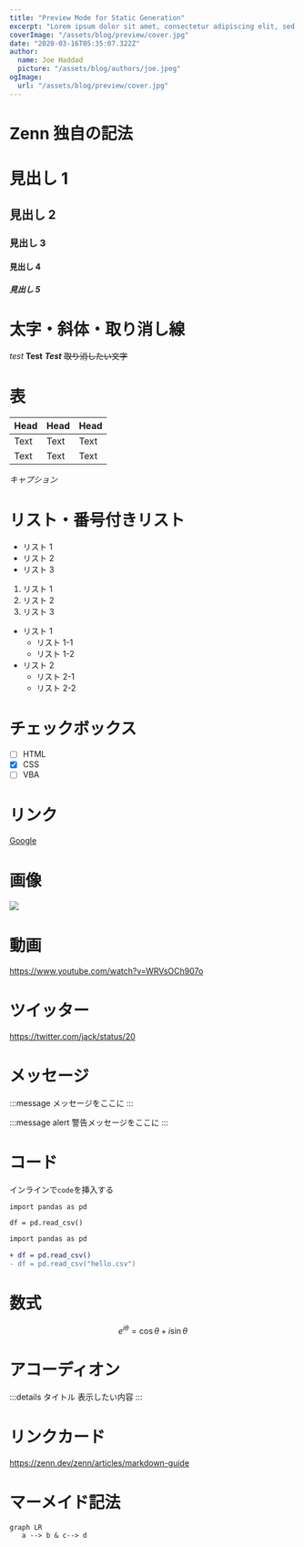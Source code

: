 ```yaml
---
title: "Preview Mode for Static Generation"
excerpt: "Lorem ipsum dolor sit amet, consectetur adipiscing elit, sed do eiusmod tempor incididunt ut labore et dolore magna aliqua. Praesent elementum facilisis leo vel fringilla est ullamcorper eget. At imperdiet dui accumsan sit amet nulla facilities morbi tempus."
coverImage: "/assets/blog/preview/cover.jpg"
date: "2020-03-16T05:35:07.322Z"
author:
  name: Joe Haddad
  picture: "/assets/blog/authors/joe.jpeg"
ogImage:
  url: "/assets/blog/preview/cover.jpg"
---
```


# Zenn 独自の記法

# 見出し 1

## 見出し 2

### 見出し 3

#### 見出し 4

##### 見出し 5

# 太字・斜体・取り消し線

_test_
**Test**
**_Test_**
~~取り消したい文字~~

# 表

| Head | Head | Head |
| ---- | ---- | ---- |
| Text | Text | Text |
| Text | Text | Text |

_キャプション_

# リスト・番号付きリスト

- リスト 1
- リスト 2
- リスト 3

1. リスト 1
2. リスト 2
3. リスト 3

- リスト 1
  - リスト 1-1
  - リスト 1-2
- リスト 2
  - リスト 2-1
  - リスト 2-2

# チェックボックス

- [ ] HTML
- [x] CSS
- [ ] VBA

# リンク

[Google](https://www.google.com)

# 画像

![](/posts/ff7_cloud.jpg)

# 動画

https://www.youtube.com/watch?v=WRVsOCh907o

# ツイッター

https://twitter.com/jack/status/20

# メッセージ

:::message
メッセージをここに
:::

:::message alert
警告メッセージをここに
:::

# コード

インラインで`code`を挿入する

```python:pythonサンプル
import pandas as pd

df = pd.read_csv()
```

```diff python:diffサンプル
import pandas as pd

+ df = pd.read_csv()
- df = pd.read_csv("hello.csv")
```

# 数式

$$
e^{i\theta} = \cos\theta + i\sin\theta
$$

# アコーディオン

:::details タイトル
表示したい内容
:::

# リンクカード

https://zenn.dev/zenn/articles/markdown-guide

# マーメイド記法

```mermaid
graph LR
   a --> b & c--> d
```
